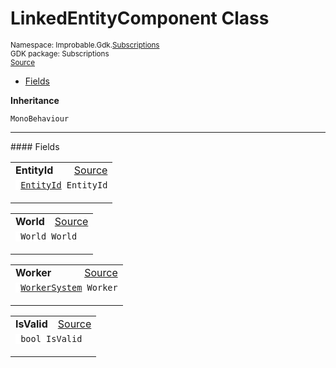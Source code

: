 
# LinkedEntityComponent Class
<sup>
Namespace: Improbable.Gdk.<a href="{{.Site.BaseURL}}/api/subscriptions-index">Subscriptions</a><br/>
GDK package: Subscriptions<br/>
<a href="https://www.github.com/spatialos/gdk-for-unity/blob/88a422dc255ef1d47ee9385f226ca439f31c000b/workers/unity/Packages/io.improbable.gdk.core/Subscriptions/LinkedEntityComponent.cs/#L7">Source</a>
<style>
a code {
                    padding: 0em 0.25em!important;
}
code {
                    background-color: #ffffff!important;
}
</style>
</sup>
<nav id="pageToc" class="page-toc"><ul><li><a href="#fields">Fields</a>
</ul></nav>



</p>

<b>Inheritance</b>

<code>MonoBehaviour</code>






</p>
<hr style="width:100%; border-top-color:#d8d8d8" />
#### Fields


</p>




<table width="100%">
    <tr>
        <td style="border-right:none"><a id="entityid"></a><b>EntityId</b></td>
        <td style="border-left:none; text-align:right"><a href="https://www.github.com/spatialos/gdk-for-unity/blob/88a422dc255ef1d47ee9385f226ca439f31c000b/workers/unity/Packages/io.improbable.gdk.core/Subscriptions/LinkedEntityComponent.cs/#L9">Source</a></td>
    </tr>
    <tr>
        <td colspan="2">
<code> <a href="{{.Site.BaseURL}}/api/core/entity-id">EntityId</a> EntityId</code></p>


</td>
    </tr>
</table>


<table width="100%">
    <tr>
        <td style="border-right:none"><a id="world"></a><b>World</b></td>
        <td style="border-left:none; text-align:right"><a href="https://www.github.com/spatialos/gdk-for-unity/blob/88a422dc255ef1d47ee9385f226ca439f31c000b/workers/unity/Packages/io.improbable.gdk.core/Subscriptions/LinkedEntityComponent.cs/#L10">Source</a></td>
    </tr>
    <tr>
        <td colspan="2">
<code> World World</code></p>


</td>
    </tr>
</table>


<table width="100%">
    <tr>
        <td style="border-right:none"><a id="worker"></a><b>Worker</b></td>
        <td style="border-left:none; text-align:right"><a href="https://www.github.com/spatialos/gdk-for-unity/blob/88a422dc255ef1d47ee9385f226ca439f31c000b/workers/unity/Packages/io.improbable.gdk.core/Subscriptions/LinkedEntityComponent.cs/#L11">Source</a></td>
    </tr>
    <tr>
        <td colspan="2">
<code> <a href="{{.Site.BaseURL}}/api/core/worker-system">WorkerSystem</a> Worker</code></p>


</td>
    </tr>
</table>


<table width="100%">
    <tr>
        <td style="border-right:none"><a id="isvalid"></a><b>IsValid</b></td>
        <td style="border-left:none; text-align:right"><a href="https://www.github.com/spatialos/gdk-for-unity/blob/88a422dc255ef1d47ee9385f226ca439f31c000b/workers/unity/Packages/io.improbable.gdk.core/Subscriptions/LinkedEntityComponent.cs/#L12">Source</a></td>
    </tr>
    <tr>
        <td colspan="2">
<code> bool IsValid</code></p>


</td>
    </tr>
</table>










